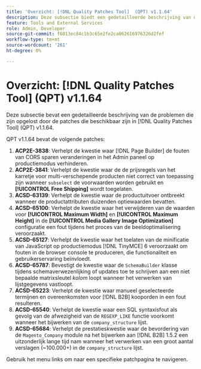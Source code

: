 ```yaml
---
title: 'Overzicht: [!DNL Quality Patches Tool]  (QPT) v1.1.64'
description: Deze subsectie biedt een gedetailleerde beschrijving van de problemen die zijn opgelost door de patches die beschikbaar zijn in  [!DNL Quality Patches Tool]  (QPT) v1.1.64.
feature: Tools and External Services
role: Admin, Developer
source-git-commit: f6013ec84c1b3c65e2fe2ca062616976326d2fef
workflow-type: tm+mt
source-wordcount: '261'
ht-degree: 0%

---
```


# Overzicht: [!DNL Quality Patches Tool] (QPT) v1.1.64

Deze subsectie bevat een gedetailleerde beschrijving van de problemen die zijn opgelost door de patches die beschikbaar zijn in [!DNL Quality Patches Tool] (QPT) v1.1.64.

QPT v1.1.64 bevat de volgende patches:

1. **ACP2E-3838**: Verhelpt de kwestie waar [!DNL Page Builder] de fouten van CORS sparen veranderingen in het Admin paneel op productiemodus verhinderen.
1. **ACP2E-3841**: Verhelpt de kwestie waar de de prijsregels van het karretje voor multi-verschepende producten niet correct van toepassing zijn wanneer `subselect` de voorwaarden worden gebruikt en **[!UICONTROL Free Shipping]** wordt toegelaten.
1. **ACSD-63139**: Verhelpt de kwestie waar de productuitvoer ontbreekt wanneer de productattributen duizenden optiewaarden bevatten.
1. **ACSD-65100**: Verhelpt de kwestie waar het verwijderen van de waarden voor **[!UICONTROL Maximum Width]** en **[!UICONTROL Maximum Height]** in de **[!UICONTROL Media Gallery Image Optimization]** configuratie een fout tijdens het proces van de beeldoptimalisering veroorzaakt.
1. **ACSD-65127**: Verhelpt de kwestie waar het toelaten van de minificatie van JavaScript op productiemodus [!DNL TinyMCE] 6 veroorzaakt om fouten in de browser console te produceren, die functionaliteit en gebruikerservaring beïnvloedt.
1. **ACSD-65787**: Bevestigt de kwestie waar de `SchemaBuilder` klasse tijdens schemaverwezenlijking of updates toe te schrijven aan een niet bepaalde matrixsleutel *kolom* loopt wanneer het verwerken van lijstgegevens vastloopt.
1. **ACSD-65223**: Verhelpt de kwestie waar manueel geselecteerde termijnen en overeenkomsten voor [!DNL B2B] kooporden in een fout resulteren.
1. **ACSD-65540**: Verhelpt de kwestie waar een SQL syntaxisfout als gevolg van de afwezigheid van de `REGEXP_LIKE` functie voorkomt wanneer het bijwerken van de `company_structure` lijst.
1. **ACSD-65684**: Verhelpt de prestatieskwestie waar de bevordering van de `Magento_Company` module na het bijwerken aan [!DNL B2B] 1.5.2 een uitzonderlijk lange tijd nam wanneer het verwerken van een groot aantal verslagen (~100.000+) in de `company_structure` lijst.

Gebruik het menu links om naar een specifieke patchpagina te navigeren.
